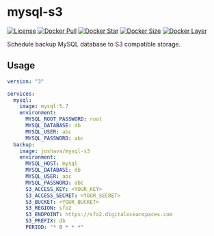 # mysql-s3

[![License][license_md]][license]
[![Docker Pull][docker_pull]][docker]
[![Docker Star][docker_star]][docker]
[![Docker Size][docker_size]][docker]
[![Docker Layer][docker_layer]][docker]

Schedule backup MySQL database to S3 compatible storage.

## Usage

```yml
version: "3"

services:
  mysql:
    image: mysql:5.7
    environment:
      MYSQL_ROOT_PASSWORD: root
      MYSQL_DATABASE: db
      MYSQL_USER: abc
      MYSQL_PASSWORD: abc
  backup:
    image: joshava/mysql-s3
    environment:
      MYSQL_HOST: mysql
      MYSQL_DATABASE: db
      MYSQL_USER: abc
      MYSQL_PASSWORD: abc
      S3_ACCESS_KEY: <YOUR_KEY>
      S3_ACCESS_SECRET: <YOUR_SECRET>
      S3_BUCKET: <YOUR_BUCKET>
      S3_REGION: sfo2
      S3_ENDPOINT: https://sfo2.digitaloceanspaces.com
      S3_PREFIX: db
      PERIOD: "* 0 * * *"
```

[docker]: https://hub.docker.com/r/joshava/mysql-s3
[docker_pull]: https://img.shields.io/docker/pulls/joshava/mysql-s3.svg
[docker_star]: https://img.shields.io/docker/stars/joshava/mysql-s3.svg
[docker_size]: https://img.shields.io/microbadger/image-size/joshava/mysql-s3.svg
[docker_layer]: https://img.shields.io/microbadger/layers/joshava/mysql-s3.svg
[license]: https://github.com/joshava/mysql-s3/blob/master/LICENSE
[license_md]: https://img.shields.io/github/license/joshava/mysql-s3.svg
